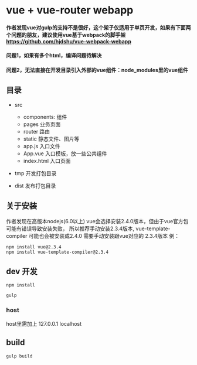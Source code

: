 # vue + vue-router webapp
#### 作者发现vue对gulp的支持不是很好，这个架子仅适用于单页开发，如果有下面两个问题的朋友，建议使用vue基于webpack的脚手架 https://github.com/hjdshu/vue-webpack-webapp 
#### 问题1，如果有多个html，编译问题待解决
#### 问题2，无法直接在开发目录引入外部的vue组件：node_modules里的vue组件


## 目录
- src
    - components: 组件
    - pages 业务页面
    - router 路由
    - static 静态文件、图片等
    - app.js 入口文件
    - App.vue 入口模板，放一些公共组件
    - index.html 入口页面

- tmp 开发打包目录
- dist 发布打包目录

## 关于安装
作者发现在高版本nodejs(6.0以上) vue会选择安装2.4.0版本，但由于vue官方包可能有错误导致安装失败， 所以推荐手动安装2.3.4版本,
vue-template-compiler 可能也会被安装成2.4.0 需要手动安装跟vue对应的 2.3.4版本
例：

```
npm install vue@2.3.4
npm install vue-template-compiler@2.3.4
```

## dev 开发

```
npm install
```
```
gulp 
```

### host
host里需加上 127.0.0.1 localhost


## build

```
gulp build
```
